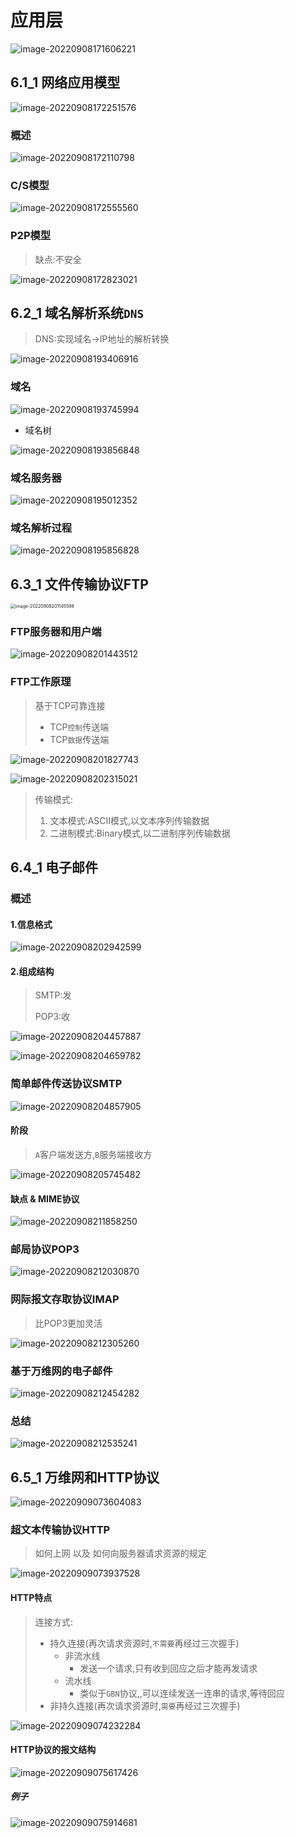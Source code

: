 # 应用层

![image-20220908171606221](https://cdn.jsdelivr.net/gh/DZX-hhh/Pictures/images/202209081716171.png)

## 6.1_1 网络应用模型

![image-20220908172251576](https://cdn.jsdelivr.net/gh/DZX-hhh/Pictures/images/202209081722061.png)

### 概述

![image-20220908172110798](https://cdn.jsdelivr.net/gh/DZX-hhh/Pictures/images/202209081721995.png)

### C/S模型

![image-20220908172555560](https://cdn.jsdelivr.net/gh/DZX-hhh/Pictures/images/202209081725767.png)

### P2P模型

> 缺点:不安全

![image-20220908172823021](https://cdn.jsdelivr.net/gh/DZX-hhh/Pictures/images/202209081728358.png)

## 6.2_1 域名解析系统`DNS`

> DNS:实现域名->IP地址的解析转换

![image-20220908193406916](https://cdn.jsdelivr.net/gh/DZX-hhh/Pictures/images/202209081934005.png)

### 域名

![image-20220908193745994](https://cdn.jsdelivr.net/gh/DZX-hhh/Pictures/images/202209081937244.png)

- 域名树

![image-20220908193856848](https://cdn.jsdelivr.net/gh/DZX-hhh/Pictures/images/202209081939050.png)

### 域名服务器

![image-20220908195012352](https://cdn.jsdelivr.net/gh/DZX-hhh/Pictures/images/202209081950768.png)

### 域名解析过程

![image-20220908195856828](https://cdn.jsdelivr.net/gh/DZX-hhh/Pictures/images/202209081958983.png)

## 6.3_1 文件传输协议FTP

<img src="https://cdn.jsdelivr.net/gh/DZX-hhh/Pictures/images/202209082011907.png" alt="image-20220908201145598" style="zoom:50%;" />

### FTP服务器和用户端

![image-20220908201443512](https://cdn.jsdelivr.net/gh/DZX-hhh/Pictures/images/202209082014599.png)

### FTP工作原理

> 基于TCP可靠连接
>
> - TCP`控制`传送端
> - TCP`数据`传送端

![image-20220908201827743](https://cdn.jsdelivr.net/gh/DZX-hhh/Pictures/images/202209082018443.png)

![image-20220908202315021](https://cdn.jsdelivr.net/gh/DZX-hhh/Pictures/images/202209082023497.png)

> 传输模式:
>
> 1. 文本模式:ASCII模式,以文本序列传输数据
> 2. 二进制模式:Binary模式,以二进制序列传输数据

## 6.4_1 电子邮件

### 概述

#### 1.信息格式

![image-20220908202942599](https://cdn.jsdelivr.net/gh/DZX-hhh/Pictures/images/202209082029353.png)

#### 2.组成结构

> SMTP:发
>
> POP3:收

![image-20220908204457887](https://cdn.jsdelivr.net/gh/DZX-hhh/Pictures/images/202209082045668.png)

![image-20220908204659782](https://cdn.jsdelivr.net/gh/DZX-hhh/Pictures/images/202209082047570.png)

### 简单邮件传送协议SMTP

![image-20220908204857905](https://cdn.jsdelivr.net/gh/DZX-hhh/Pictures/images/202209082049853.png)

#### 阶段

> `A`客户端发送方,`B`服务端接收方

![image-20220908205745482](https://cdn.jsdelivr.net/gh/DZX-hhh/Pictures/images/202209082057510.png)

#### 缺点 & MIME协议

![image-20220908211858250](https://cdn.jsdelivr.net/gh/DZX-hhh/Pictures/images/202209082119433.png)

### 邮局协议POP3

![image-20220908212030870](https://cdn.jsdelivr.net/gh/DZX-hhh/Pictures/images/202209082120056.png)

### 网际报文存取协议IMAP

> 比POP3更加灵活

![image-20220908212305260](https://cdn.jsdelivr.net/gh/DZX-hhh/Pictures/images/202209082123988.png)

### 基于万维网的电子邮件

![image-20220908212454282](https://cdn.jsdelivr.net/gh/DZX-hhh/Pictures/images/202209082124542.png)

### 总结

![image-20220908212535241](https://cdn.jsdelivr.net/gh/DZX-hhh/Pictures/images/202209082125359.png)

## 6.5_1 万维网和HTTP协议

![image-20220909073604083](https://cdn.jsdelivr.net/gh/DZX-hhh/Pictures/images/202209090736168.png)

### 超文本传输协议HTTP

> 如何上网 以及 如何向服务器请求资源的规定

![image-20220909073937528](https://cdn.jsdelivr.net/gh/DZX-hhh/Pictures/images/202209090739436.png)

#### HTTP特点

> 连接方式:
>
> - 持久连接(再次请求资源时,`不需要`再经过三次握手)
>   - 非流水线
>     - 发送一个请求,只有收到回应之后才能再发请求
>   - 流水线
>     - 类似于`GBN`协议,,可以连续发送一连串的请求,等待回应
> - 非持久连接(再次请求资源时,`需要`再经过三次握手)

![image-20220909074232284](https://cdn.jsdelivr.net/gh/DZX-hhh/Pictures/images/202209090742013.png)

#### HTTP协议的报文结构

![image-20220909075617426](https://cdn.jsdelivr.net/gh/DZX-hhh/Pictures/images/202209090756782.png)

##### 例子

![image-20220909075914681](https://cdn.jsdelivr.net/gh/DZX-hhh/Pictures/images/202209090759920.png)